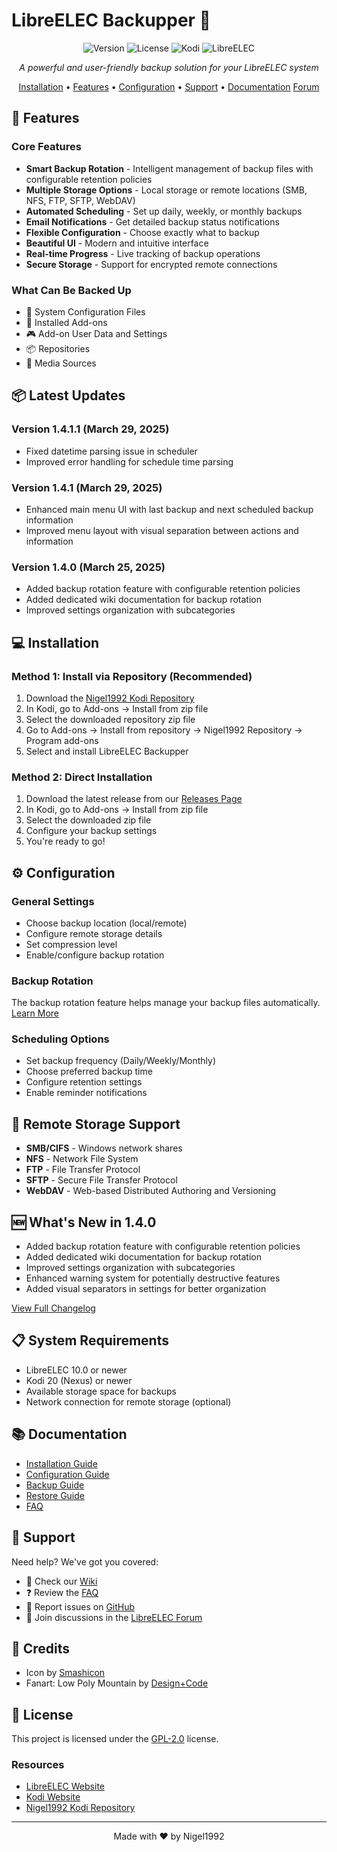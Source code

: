 # LibreELEC Backupper 🔄

<div align="center">

![Version](https://img.shields.io/badge/version-1.4.1.1-blue.svg)
![License](https://img.shields.io/badge/license-GPL--2.0-green.svg)
![Kodi](https://img.shields.io/badge/kodi-20%2B-purple.svg)
![LibreELEC](https://img.shields.io/badge/LibreELEC-10.0%2B-orange.svg)

*A powerful and user-friendly backup solution for your LibreELEC system*

[Installation](#-installation) • 
[Features](#-features) • 
[Configuration](#-configuration) • 
[Support](#-support) • 
[Documentation](#-documentation)
[Forum](https://forum.libreelec.tv/thread/29619-addon-libreelec-backup-automated-system-backup-solution/)

</div>

## 🌟 Features

### Core Features
- **Smart Backup Rotation** - Intelligent management of backup files with configurable retention policies
- **Multiple Storage Options** - Local storage or remote locations (SMB, NFS, FTP, SFTP, WebDAV)
- **Automated Scheduling** - Set up daily, weekly, or monthly backups
- **Email Notifications** - Get detailed backup status notifications
- **Flexible Configuration** - Choose exactly what to backup
- **Beautiful UI** - Modern and intuitive interface
- **Real-time Progress** - Live tracking of backup operations
- **Secure Storage** - Support for encrypted remote connections

### What Can Be Backed Up
- 📁 System Configuration Files
- 🔌 Installed Add-ons
- 🎮 Add-on User Data and Settings
- 📦 Repositories
- 🔗 Media Sources

## 📦 Latest Updates

### Version 1.4.1.1 (March 29, 2025)
- Fixed datetime parsing issue in scheduler
- Improved error handling for schedule time parsing

### Version 1.4.1 (March 29, 2025)
- Enhanced main menu UI with last backup and next scheduled backup information
- Improved menu layout with visual separation between actions and information

### Version 1.4.0 (March 25, 2025)
- Added backup rotation feature with configurable retention policies
- Added dedicated wiki documentation for backup rotation
- Improved settings organization with subcategories

## 💻 Installation

### Method 1: Install via Repository (Recommended)
1. Download the [Nigel1992 Kodi Repository](https://github.com/Nigel1992/kodi-repository)
2. In Kodi, go to Add-ons → Install from zip file
3. Select the downloaded repository zip file
4. Go to Add-ons → Install from repository → Nigel1992 Repository → Program add-ons
5. Select and install LibreELEC Backupper

### Method 2: Direct Installation
1. Download the latest release from our [Releases Page](https://github.com/Nigel1992/service.libreelec.backupper/releases)
2. In Kodi, go to Add-ons → Install from zip file
3. Select the downloaded zip file
4. Configure your backup settings
5. You're ready to go!

## ⚙️ Configuration

### General Settings
- Choose backup location (local/remote)
- Configure remote storage details
- Set compression level
- Enable/configure backup rotation

### Backup Rotation
The backup rotation feature helps manage your backup files automatically. [Learn More](https://github.com/Nigel1992/service.libreelec.backupper/wiki/Backup-Rotation)

### Scheduling Options
- Set backup frequency (Daily/Weekly/Monthly)
- Choose preferred backup time
- Configure retention settings
- Enable reminder notifications

## 📱 Remote Storage Support

- **SMB/CIFS** - Windows network shares
- **NFS** - Network File System
- **FTP** - File Transfer Protocol
- **SFTP** - Secure File Transfer Protocol
- **WebDAV** - Web-based Distributed Authoring and Versioning

## 🆕 What's New in 1.4.0

- Added backup rotation feature with configurable retention policies
- Added dedicated wiki documentation for backup rotation
- Improved settings organization with subcategories
- Enhanced warning system for potentially destructive features
- Added visual separators in settings for better organization

[View Full Changelog](CHANGELOG.md)

## 📋 System Requirements

- LibreELEC 10.0 or newer
- Kodi 20 (Nexus) or newer
- Available storage space for backups
- Network connection for remote storage (optional)

## 📚 Documentation

- [Installation Guide](https://github.com/Nigel1992/service.libreelec.backupper/wiki/Installation)
- [Configuration Guide](https://github.com/Nigel1992/service.libreelec.backupper/wiki/Configuration)
- [Backup Guide](https://github.com/Nigel1992/service.libreelec.backupper/wiki/Backup)
- [Restore Guide](https://github.com/Nigel1992/service.libreelec.backupper/wiki/Restore)
- [FAQ](https://github.com/Nigel1992/service.libreelec.backupper/wiki/FAQ)

## 🤝 Support

Need help? We've got you covered:

- 📖 Check our [Wiki](https://github.com/Nigel1992/service.libreelec.backupper/wiki)
- ❓ Review the [FAQ](https://github.com/Nigel1992/service.libreelec.backupper/wiki/FAQ)
- 🐛 Report issues on [GitHub](https://github.com/Nigel1992/service.libreelec.backupper/issues)
- 💬 Join discussions in the [LibreELEC Forum](https://forum.libreelec.tv/)

## 👥 Credits

- Icon by [Smashicon](https://flaticon.com/4275334)
- Fanart: Low Poly Mountain by [Design+Code](https://wallpaperswide.com/low_poly_mountain_2-wallpapers.html)

## 📜 License

This project is licensed under the [GPL-2.0](LICENSE) license.

### Resources
- [LibreELEC Website](https://libreelec.tv)
- [Kodi Website](https://kodi.tv)
- [Nigel1992 Kodi Repository](https://github.com/Nigel1992/kodi-repository)

---
<div align="center">
Made with ❤️ by Nigel1992
</div>
